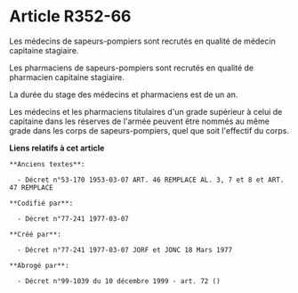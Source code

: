 # Article R352-66

Les médecins de sapeurs-pompiers sont recrutés en qualité de médecin capitaine stagiaire.

Les pharmaciens de sapeurs-pompiers sont recrutés en qualité de pharmacien capitaine stagiaire.

La durée du stage des médecins et pharmaciens est de un an.

Les médecins et les pharmaciens titulaires d'un grade supérieur à celui de capitaine dans les réserves de l'armée peuvent
être nommés au même grade dans les corps de sapeurs-pompiers, quel que soit l'effectif du corps.

**Liens relatifs à cet article**

	**Anciens textes**:

	  - Décret n°53-170 1953-03-07 ART. 46 REMPLACE AL. 3, 7 et 8 et ART. 47 REMPLACE

	**Codifié par**:

	  - Décret n°77-241 1977-03-07

	**Créé par**:

	  - Décret n°77-241 1977-03-07 JORF et JONC 18 Mars 1977

	**Abrogé par**:

	  - Décret n°99-1039 du 10 décembre 1999 - art. 72 ()
